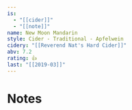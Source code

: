 ```yaml
---
is:
  - "[[cider]]"
  - "[[note]]"
name: New Moon Mandarin
style: Cider - Traditional - Apfelwein
cidery: "[[Reverend Nat's Hard Cider]]"
abv: 7.2
rating: 👍
last: "[[2019-03]]"
---
```

# Notes

